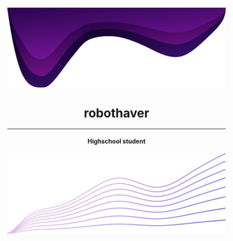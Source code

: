 <p>
  <img src="Resource/Top_Wave.svg" width=650>
</p>

<h1 align=center><b>robothaver</b></h1>
<hr>
<h4 align=center><b>Highschool student</b></h4>


<p align="right">
  <img src="Resource/Bottom_Wave.svg" width=600>
</p>


